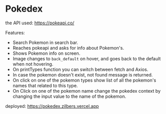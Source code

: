 # Pokedex

the API used: https://pokeapi.co/

Features:
* Search Pokemon in search bar.
* Reaches pokeapi and asks for info about Pokemon's.
* Shows Pokemon info on screen.
* Image changes to `back_default` on hover, and goes back to the default when not hovering.
* On printTypes function you can switch between fetch and Axios.
* In case the pokemon doesn't exist, not found message is returned.
* On click on one of the pokemon types show list of all the pokemon's names that related to this type.
* On Click on one of the pokemon name change the pokedex context by changing the input value to the name of the pokemon.

deployed:
https://pokedex.zilbers.vercel.app